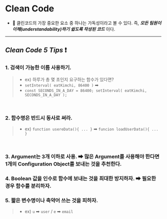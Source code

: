 # Clean Code
- 📌 클린코드의 가장 중요한 요소 중 하나는 가독성이라고 볼 수 있다. 즉, **_모든 팀원이 이해(understandability)하기 쉽도록 작성된 코드_** 이다.

-----

## _Clean Code 5 Tips_ ❗

### 1. 검색이 가능한 이름 사용하기.
> - ex) 하루가 총 몇 초인지 요구하는 함수가 있다면? <br />
> - `setInterval( eatKimchi, 86400 )` ➡ <br />
> - `const SECONDS_IN_A_DAY = 86400; setInterval( eatKimchi, SECONDS_IN_A_DAY );`<br />
<br />

### 2. 함수명은 반드시 동사로 써라.
> - ex) `function usereData(){ ... }` ➡ `funcion loadUserData(){ ... }`<br />
<br />

### 3. Argument는 3개 이하로 사용. ➡ 많은 Argument를 사용해야 한다면 1개의 Configuration Object를 보내는 것을 추천한다.

### 4. Boolean 값을 인수로 함수에 보내는 것을 최대한 방지하자. ➡ 필요한 경우 함수를 분리하자.

### 5. 짧은 변수명이나 축약어 쓰는 것을 피하자.
> - ex) `u` ➡ `user` / `e` ➡ `email`<br />
<br />